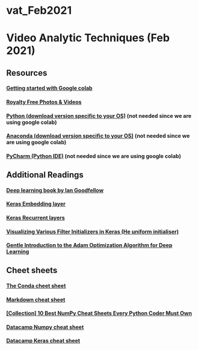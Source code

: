 # vat_Feb2021

# Video Analytic Techniques (Feb 2021)


## Resources

#### [Getting started with Google colab](https://towardsdatascience.com/getting-started-with-google-colab-f2fff97f594c)

#### [Royalty Free Photos & Videos](https://www.pexels.com/)

#### [Python (download version specific to your OS)](https://www.python.org/downloads/) (not needed since we are using google colab)

#### [Anaconda (download version specific to your OS)](https://www.anaconda.com/) (not needed since we are using google colab)

#### [PyCharm (Python IDE)](https://www.jetbrains.com/pycharm/) (not needed since we are using google colab)

## Additional Readings
#### [Deep learning book by Ian Goodfellow](https://www.deeplearningbook.org/)

#### [Keras Embedding layer](http://keras.io/layers/embeddings/)

#### [Keras Recurrent layers](http://faroit.com/keras-docs/1.2.1/layers/recurrent/)

#### [Visualizing Various Filter Initializers in Keras (He uniform initialiser)](https://blog.goodaudience.com/visualizing-various-filter-initializers-in-keras-ca14c996db22)

#### [Gentle Introduction to the Adam Optimization Algorithm for Deep Learning](https://machinelearningmastery.com/adam-optimization-algorithm-for-deep-learning/)

## Cheet sheets
#### [The Conda cheet sheet](https://docs.conda.io/projects/conda/en/4.6.0/_downloads/52a95608c49671267e40c689e0bc00ca/conda-cheatsheet.pdf)

#### [Markdown cheat sheet](https://www.markdownguide.org/cheat-sheet/)

#### [[Collection] 10 Best NumPy Cheat Sheets Every Python Coder Must Own](https://blog.finxter.com/collection-10-best-numpy-cheat-sheets-every-python-coder-must-own/)

#### [Datacamp Numpy cheat sheet](Numpy_Python_Cheat_Sheet.pdf)

#### [Datacamp Keras cheat sheet](Keras_Cheat_Sheet_Python.pdf)

